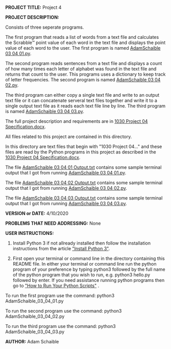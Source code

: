 **PROJECT TITLE:** Project 4

**PROJECT DESCRIPTION:**

Consists of three seperate programs.

The first program that reads a list of words from a text file and calculates the Scrabble™ point value of each word in the text file and displays the point value of each word to the user. The first program is named [AdamSchaible 03 04 01.py](https://github.com/AdamSchaible/MSU_Denver/blob/master/CS%201030%20Computer%20Science%20Principles%20(Spring%202020)/Project%204/AdamSchaible%2003%2004%2001.py).

The second program reads sentences from a text file and displays a count of how many times each letter of alphabet was found in the text file and returns that count to the user. This programs uses a dictionary to keep track of letter frequencies. The second program is named [AdamSchaible 03 04 02.py](https://github.com/AdamSchaible/MSU_Denver/blob/master/CS%201030%20Computer%20Science%20Principles%20(Spring%202020)/Project%204/AdamSchaible%2003%2004%2002.py).

The third program can either copy a single text file and write to an output text file or it can concatenate serveral text files together and write it to a single output text file as it reads each text file line by line. The third program is named [AdamSchaible 03 04 03.py](https://github.com/AdamSchaible/MSU_Denver/blob/master/CS%201030%20Computer%20Science%20Principles%20(Spring%202020)/Project%204/AdamSchaible%2003%2004%2003.py).

The full project description and requirements are in [1030 Project 04 Specification.docx](https://github.com/AdamSchaible/MSU_Denver/blob/master/CS%201030%20Computer%20Science%20Principles%20(Spring%202020)/Project%204/1030%20Project%2004%20Specification.docx).

All files related to this project are contained in this directory.

In this directory are text files that begin with "1030 Project 04..." and these files are read by the Python programs in this project as described in the [1030 Project 04 Specification.docx](https://github.com/AdamSchaible/MSU_Denver/blob/master/CS%201030%20Computer%20Science%20Principles%20(Spring%202020)/Project%204/1030%20Project%2004%20Specification.docx).

The file [AdamSchaible 03 04 01 Output.txt](https://github.com/AdamSchaible/MSU_Denver/blob/master/CS%201030%20Computer%20Science%20Principles%20(Spring%202020)/Project%204/AdamSchaible%2003%2004%2001%20Output.txt)  contains some sample terminal output that I got from running [AdamSchaible 03 04 01.py](https://github.com/AdamSchaible/MSU_Denver/blob/master/CS%201030%20Computer%20Science%20Principles%20(Spring%202020)/Project%204/AdamSchaible%2003%2004%2001.py).

The file [AdamSchaible 03 04 02 Output.txt](https://github.com/AdamSchaible/MSU_Denver/blob/master/CS%201030%20Computer%20Science%20Principles%20(Spring%202020)/Project%204/AdamSchaible%2003%2004%2002%20Output.txt)  contains some sample terminal output that I got from running [AdamSchaible 03 04 02.py](https://github.com/AdamSchaible/MSU_Denver/blob/master/CS%201030%20Computer%20Science%20Principles%20(Spring%202020)/Project%204/AdamSchaible%2003%2004%2002.py).

The file [AdamSchaible 03 04 03 Output.txt](https://github.com/AdamSchaible/MSU_Denver/blob/master/CS%201030%20Computer%20Science%20Principles%20(Spring%202020)/Project%204/AdamSchaible%2003%2004%2003%20Output.txt) contains some sample terminal output that I got from running [AdamSchaible 03 04 03.py](https://github.com/AdamSchaible/MSU_Denver/blob/master/CS%201030%20Computer%20Science%20Principles%20(Spring%202020)/Project%204/AdamSchaible%2003%2004%2003.py).

**VERSION or DATE:** 4/10/2020

**PROBLEMS THAT NEED ADDRESSING:** None

**USER INSTRUCTIONS:** 
1) Install Python 3 if not allready installed then follow the installation instructions from the article ["Install Python 3"](https://installpython3.com/).

2) First open your terminal or command line in the directory containing this README file. In either your terminal or command line run the python program of your preference by typing python3 followed by the full name of the python program that you wish to run, e.g. python3 hello.py followed by enter. If you need assistance running python programs then go to ["How to Run Your Python Scripts"](https://realpython.com/run-python-scripts/) .

To run the first program use the command:
python3 AdamSchaible_03_04_01.py

To run the second program use the command:
python3 AdamSchaible_03_04_02.py

To run the third program use the command:
python3 AdamSchaible_03_04_03.py

**AUTHOR:** Adam Schaible
